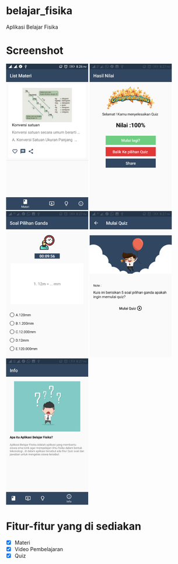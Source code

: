 # belajar_fisika
Aplikasi Belajar Fisika

# Screenshot
<p float="left">
<img src="screenshot/ss1.jpg" height="400px"/>
<img src="screenshot/ss2.jpg" height="400px"/>
<img src="screenshot/ss3.jpg" height="400px"/>
<img src="screenshot/ss4.jpg" height="400px"/>
  <img src="screenshot/ss5.jpg" height="400px"/>

</p>

# Fitur-fitur yang di sediakan
- [X] Materi
- [X] Video Pembelajaran
- [X] Quiz
